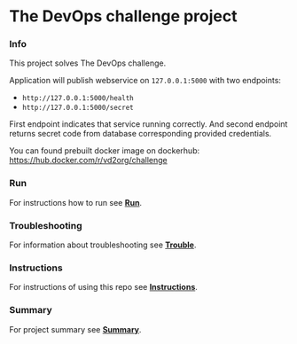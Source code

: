 # The DevOps challenge project

### Info

This project solves The DevOps challenge.

Application will publish webservice on `127.0.0.1:5000` with two endpoints:

* `http://127.0.0.1:5000/health`
* `http://127.0.0.1:5000/secret`

First endpoint indicates that service running correctly. And second endpoint 
returns secret code from database corresponding provided credentials.

You can found prebuilt docker image on dockerhub: 
https://hub.docker.com/r/vd2org/challenge

### Run

For instructions how to run see **[Run](docs/RUN.md)**.

### Troubleshooting

For information about troubleshooting see **[Trouble](docs/TROUBLE.md)**.

### Instructions

For instructions of using this repo see **[Instructions](docs/INSTRUCTIONS.md)**.

### Summary

For project summary see **[Summary](docs/SUMMARY.md)**.
